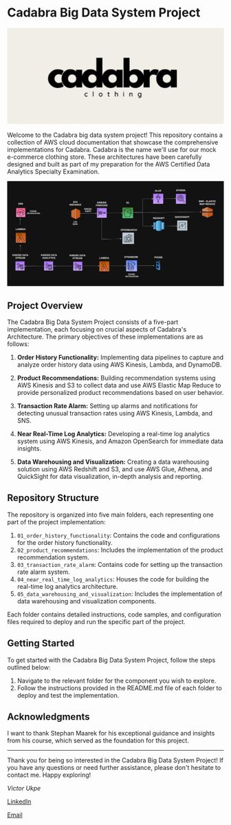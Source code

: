 # Cadabra Big Data System Project

![Cadabra Big Data System Project](/assets/images/Cadabra_image.png)

Welcome to the Cadabra big data system project! This repository contains a collection of AWS cloud documentation that showcase the comprehensive implementations for Cadabra. Cadabra is the name we'll use for our mock e-commerce clothing store. These architectures have been carefully designed and built as part of my preparation for the AWS Certified Data Analytics Specialty Examination.

![Full picture](/assets/images/All.png)

## Project Overview

The Cadabra Big Data System Project consists of a five-part implementation, each focusing on crucial aspects of Cadabra's Architecture. The primary objectives of these implementations are as follows:

1. **Order History Functionality:** Implementing data pipelines to capture and analyze order history data using AWS Kinesis, Lambda, and DynamoDB.

2. **Product Recommendations:** Building recommendation systems using AWS Kinesis and S3 to collect data and use AWS Elastic Map Reduce to provide personalized product recommendations based on user behavior.

3. **Transaction Rate Alarm:** Setting up alarms and notifications for detecting unusual transaction rates using AWS Kinesis, Lambda, and SNS.

4. **Near Real-Time Log Analytics:** Developing a real-time log analytics system using AWS Kinesis, and Amazon OpenSearch for immediate data insights.

5. **Data Warehousing and Visualization:** Creating a data warehousing solution using AWS Redshift and S3, and use AWS Glue, Athena, and QuickSight for data visualization, in-depth analysis and reporting.

## Repository Structure

The repository is organized into five main folders, each representing one part of the project implementation:

1. `01_order_history_functionality`: Contains the code and configurations for the order history functionality.
2. `02_product_recommendations`: Includes the implementation of the product recommendation system.
3. `03_transaction_rate_alarm`: Contains code for setting up the transaction rate alarm system.
4. `04_near_real_time_log_analytics`: Houses the code for building the real-time log analytics architecture.
5. `05_data_warehousing_and_visualization`: Includes the implementation of data warehousing and visualization components.

Each folder contains detailed instructions, code samples, and configuration files required to deploy and run the specific part of the project.

## Getting Started

To get started with the Cadabra Big Data System Project, follow the steps outlined below:

1. Navigate to the relevant folder for the component you wish to explore.
3. Follow the instructions provided in the README.md file of each folder to deploy and test the implementation.


## Acknowledgments

I want to thank Stephan Maarek for his exceptional guidance and insights from his course, which served as the foundation for this project.


---

Thank you for being so interested in the Cadabra Big Data System Project! If you have any questions or need further assistance, please don't hesitate to contact me. Happy exploring!

*Victor Ukpe*

[LinkedIn](https://www.linkedin.com/in/victor-ukpe-726475177/)

[Email](mailto:viukpe@gmail.com)
